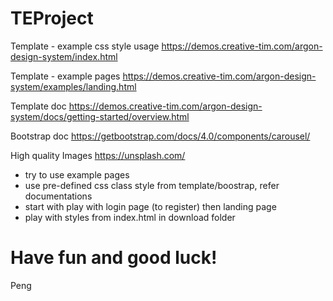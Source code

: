 # TEProject

Template - example css style usage 
https://demos.creative-tim.com/argon-design-system/index.html

Template - example pages
https://demos.creative-tim.com/argon-design-system/examples/landing.html

Template doc
https://demos.creative-tim.com/argon-design-system/docs/getting-started/overview.html

Bootstrap doc
https://getbootstrap.com/docs/4.0/components/carousel/

High quality Images
https://unsplash.com/


* try to use example pages
* use pre-defined css class style from template/boostrap, refer documentations
* start with play with login page (to register) then landing page
* play with styles from index.html in download folder

# Have fun and good luck!
Peng
